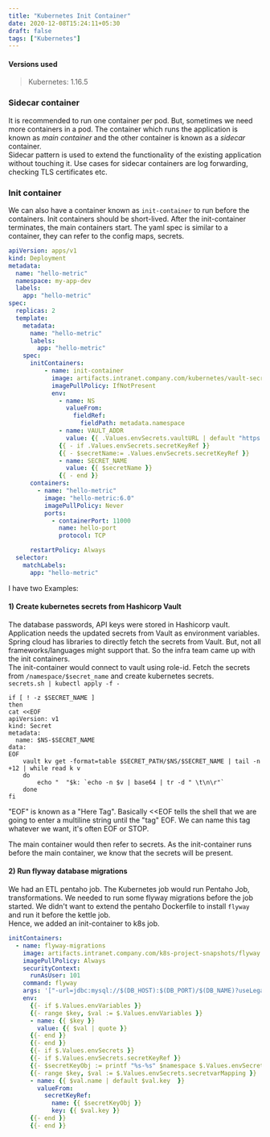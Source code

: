 ```yaml
---
title: "Kubernetes Init Container"
date: 2020-12-08T15:24:11+05:30
draft: false
tags: ["Kubernetes"]
---
```


#### Versions used
> Kubernetes: 1.16.5  

### Sidecar container

It is recommended to run one container per pod. But, sometimes we need more containers in a pod.
The container which runs the application is known as *main container* and the other container is known as a *sidecar* container.  
Sidecar pattern is used to extend the functionality of the existing application without touching it. 
Use cases for sidecar containers are log forwarding, checking TLS certificates etc.

### Init container
We can also have a container known as `init-container` to run before the containers. Init containers should be short-lived.
After the init-container terminates, the main containers start. 
The yaml spec is similar to a container, they can refer to the config maps, secrets. 

```yaml {linenos=table,hl_lines=["16-31"]}
apiVersion: apps/v1
kind: Deployment
metadata:
  name: "hello-metric"
  namespace: my-app-dev
  labels:
    app: "hello-metric"
spec:
  replicas: 2
  template:
    metadata:
      name: "hello-metric"
      labels:
        app: "hello-metric"
    spec:
      initContainers:
          - name: init-container
            image: artifacts.intranet.company.com/kubernetes/vault-secret:1.0
            imagePullPolicy: IfNotPresent
            env:
              - name: NS
                valueFrom:
                  fieldRef:
                    fieldPath: metadata.namespace
              - name: VAULT_ADDR
                value: {{ .Values.envSecrets.vaultURL | default "https://vault.prod.util.ak8s.compnay.com/" }}
              {{ - if .Values.envSecrets.secretKeyRef }}
              {{ - $secretName:= .Values.envSecrets.secretKeyRef }}
              - name: SECRET_NAME
                value: {{ $secretName }}
              {{ - end }}
      containers:
        - name: "hello-metric"
          image: "hello-metric:6.0"
          imagePullPolicy: Never
          ports:
            - containerPort: 11000
              name: hello-port
              protocol: TCP

      restartPolicy: Always
  selector:
    matchLabels:
      app: "hello-metric"

```
 
I have two Examples: 
#### 1) Create kubernetes secrets from Hashicorp Vault
The database passwords, API keys were stored in Hashicorp vault. Application needs the updated secrets from Vault as environment variables.
Spring cloud has libraries to directly fetch the secrets from Vault. But, not all frameworks/languages might support that. So the infra team came up with the init containers.  
The init-container would connect to vault using role-id. Fetch the secrets from `/namespace/$secret_name` and create kubernetes secrets.  
`secrets.sh | kubectl apply -f -`  
```shell script 
if [ ! -z $SECRET_NAME ]
then
cat <<EOF
apiVersion: v1
kind: Secret
metadata:
  name: $NS-$SECRET_NAME
data:
EOF
	vault kv get -format=table $SECRET_PATH/$NS/$SECRET_NAME | tail -n +12 | while read k v
    do
    	echo "  "$k: `echo -n $v | base64 | tr -d " \t\n\r"`
    done
fi
```

"EOF" is known as a "Here Tag". Basically \<<EOF tells the shell that we are going to enter a multiline string until the "tag" EOF.
 We can name this tag whatever we want, it's often EOF or STOP.  
 
 The main container would then refer to secrets. As the init-container runs before the main container, we know that the secrets will be present.
 
#### 2) Run flyway database migrations 
We had an ETL pentaho job. The Kubernetes job would run Pentaho Job, transformations. We needed to run some flyway migrations before the job started.
We didn't want to extend the pentaho Dockerfile to install `flyway` and run it before the kettle job.  
Hence, we added an init-container to k8s job.
```yaml
initContainers:
  - name: flyway-migrations
    image: artifacts.intranet.company.com/k8s-project-snapshots/flyway
    imagePullPolicy: Always
    securityContext:
      runAsUser: 101
    command: flyway
    args: '["-url=jdbc:mysql://$(DB_HOST):$(DB_PORT)/$(DB_NAME)?useLegacyDatetimeCode=false&serverTimezone=EST5EDT", "-user=$(DB_USERNAME)", "-password=$(DB_PASSWORD)", "-baselineOnMigrate=true", "migrate"]'
    env:
      {{- if $.Values.envVariables }}
      {{- range $key, $val := $.Values.envVariables }}
      - name: {{ $key }}
        value: {{ $val | quote }}
      {{- end }}
      {{- end }}
      {{- if $.Values.envSecrets }}
      {{- if $.Values.envSecrets.secretKeyRef }}
      {{- $secretKeyObj := printf "%s-%s" $namespace $.Values.envSecrets.secretKeyRef }}
      {{- range $key, $val := $.Values.envSecrets.secretvarMapping }}
      - name: {{ $val.name | default $val.key  }}
        valueFrom:
          secretKeyRef:
            name: {{ $secretKeyObj }}
            key: {{ $val.key }}
      {{- end }}
      {{- end }}
``` 